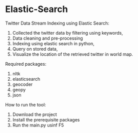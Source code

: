 # Elastic-Search
Twitter Data Stream Indexing using Elastic Search: 

  1. Collected the twitter data by filtering using keywords, 
  2. Data cleaning and pre-processing
  3. Indexing using elastic search in python,
  4. Query on stored data,
  5. Visualize the location of the retrieved twitter in world map.

Required packages:

  1. nltk
  2. elasticsearch
  3. geocoder
  4. geopy
  5. json
  
How to run the tool:
  1. Download the project
  2. Install the prerequisite packages
  3. Run the main.py usinf F5
